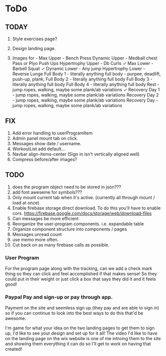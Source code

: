 # ToDo

## TODAY

1. Style exercises page?
1. Design landing page.

1. Images for -
Max Upper - Bench Press
Dynamic Upper - Medball chest Pass or Plyo Push Ups
Hypertrophy Upper - Db Curls ✓
Max Lower - Barbell Squat ✓
Dynamic Lower - Any jump
Hypertrophy Lower - Reverse Lunge
Full Body 1 - literally anything full body - purpee, deadlift, push-up, plank,
Full Body 2 - literally anything full body
Full Body 3 - literally anything full body
Full Body 4 - literally anything full body
Rest - jump ropes, walking, maybe some plank/ab variations ✓
Recovery Day 1 - jump ropes, walking, maybe some plank/ab variations
Recovery Day 2 - jump ropes, walking, maybe some plank/ab variations
Recovery Day - jump ropes, walking, maybe some plank/ab variations


## FIX
1. Add error handling to userProgramItem
1. Admin panel mount tab on click.
1. Messages show date / username.
1. WorkoutList add default...
1. Navbar align-items-center (Sign in isn't vertically aligned well)
1. Compress before/after images?

## TODO
1. does the program object need to be stored in json???
1. add font aweseme for symbols???
1. Only mount current tab when it's active. (currently all through mount / load at once)
1. Enable firebase storage direct download. To do this you'll have to enable cors. https://firebase.google.com/docs/storage/web/download-files
1. Can messages be more efficient
1. Reorganize the user-program components. i.e. expandable table
1. Organize component structure into components / pages
1. Messages unread count
1. use memo more often.
1. Cut back on as many firebase calls as possible.

### User Program
For the program page along with the tracking, can we add a check mark thing so they can click and feel accomplished if that makes sense! So they could put in their weight or just click a box that says they did it and it feels good!

### Paypal Pay and sign-up or pay through app.
Payment on the site and seemless sign up (they pay and are able to sign in) so if you can continue to look into the best ways to do this that'd be awesome.


I'm game for what your idea on the two landing pages to get them to sign up, I'd like to see your design and set up for it all! The video I'd like to have on the landing page on the wix website is one of me introing them to the site and showing them everything it can do so I'll get to work on having that created!

